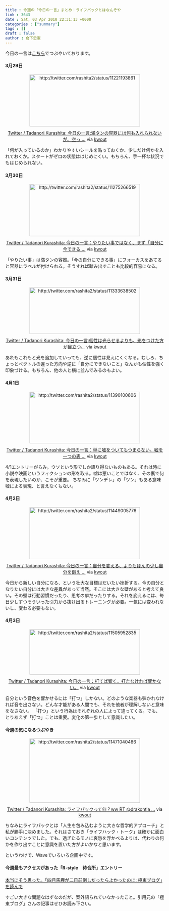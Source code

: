 ```yaml
---
title : 今週の「今日の一言」まとめ：ライフパックとはなんぞや
link : 3643
date : Sat, 03 Apr 2010 22:31:13 +0000
categories : ["summary"]
tags : []
draft : false
author : 倉下忠憲
---
```


今日の一言は<a href="http://twitter.com/rashita2 ">こちら</a>でつぶやいております。

 
<h4>3月29日</h4>
<div class="kwout" style="text-align: center;"><img src="http://kwout.com/cutout/f/fz/xt/94x_bor_rou_w350.jpg" alt="http://twitter.com/rashita2/status/11221193861" title="Twitter / Tadanori Kurashita: 今日の一言:満タンの容器には何も入れられないが、空っ ..." width="350" height="164" style="border: none;" usemap="#map_ffzxt94x" /><map id="map_ffzxt94x" name="map_ffzxt94x"><area coords="74,78,107,84" href="http://www.tweetdeck.com/" alt="" shape="rect" /><area coords="16,78,73,84" href="http://twitter.com/rashita2/status/11221193861" alt="" shape="rect" /><area coords="16,103,43,131" href="http://twitter.com/rashita2" alt="" shape="rect" /><area coords="55,103,123,120" href="http://twitter.com/rashita2" alt="" shape="rect" /></map><p style="margin-top: 10px; text-align: center;"><a href="http://twitter.com/rashita2/status/11221193861">Twitter / Tadanori Kurashita: 今日の一言:満タンの容器には何も入れられないが、空っ ...</a> via <a href="http://kwout.com/quote/ffzxt94x">kwout</a></p></div>
<!--more-->
「何が入っているのか」わかりやすいシールを貼っておくか、少しだけ何かを入れておくか。スタートがゼロの状態ははじめにくい。もちろん、手一杯な状況でもはじめられない。
<h4>3月30日</h4>
<div class="kwout" style="text-align: center;"><img src="http://kwout.com/cutout/u/pf/59/4x5_bor_rou_w350.jpg" alt="http://twitter.com/rashita2/status/11275266519" title="Twitter / Tadanori Kurashita: 今日の一言：やりたい事ではなく、まず「自分に今できる ..." width="350" height="165" style="border: none;" usemap="#map_upf594x5" /><map id="map_upf594x5" name="map_upf594x5"><area coords="12,78,70,84" href="http://twitter.com/rashita2/status/11275266519" alt="" shape="rect" /><area coords="12,103,40,131" href="http://twitter.com/rashita2" alt="" shape="rect" /><area coords="52,103,120,121" href="http://twitter.com/rashita2" alt="" shape="rect" /></map><p style="margin-top: 10px; text-align: center;"><a href="http://twitter.com/rashita2/status/11275266519">Twitter / Tadanori Kurashita: 今日の一言：やりたい事ではなく、まず「自分に今できる ...</a> via <a href="http://kwout.com/quote/upf594x5">kwout</a></p></div>
「やりたい事」は満タンの容器。「今の自分にできる事」にフォーカスをあてると容器にラベルが付けられる。そうすれば踏み出すことも比較的容易になる。
<h4>3月31日</h4>
<div class="kwout" style="text-align: center;"><img src="http://kwout.com/cutout/w/md/sj/bqs_bor_rou_w350.jpg" alt="http://twitter.com/rashita2/status/11333638502" title="Twitter / Tadanori Kurashita: 今日の一言:個性は光らせるよりも、影をつけた方が目立つ。" width="350" height="147" style="border: none;" usemap="#map_wmdsjbqs" /><map id="map_wmdsjbqs" name="map_wmdsjbqs"><area coords="74,58,108,65" href="http://www.tweetdeck.com/" alt="" shape="rect" /><area coords="16,58,73,65" href="http://twitter.com/rashita2/status/11333638502" alt="" shape="rect" /><area coords="16,84,43,112" href="http://twitter.com/rashita2" alt="" shape="rect" /><area coords="55,83,123,101" href="http://twitter.com/rashita2" alt="" shape="rect" /></map><p style="margin-top: 10px; text-align: center;"><a href="http://twitter.com/rashita2/status/11333638502">Twitter / Tadanori Kurashita: 今日の一言:個性は光らせるよりも、影をつけた方が目立つ。</a> via <a href="http://kwout.com/quote/wmdsjbqs">kwout</a></p></div>
あれもこれもと光を追加していっても、逆に個性は見えにくくなる。むしろ、ちょっとベクトルの違った方向や逆に「自分にできないこと」なんかも個性を強く印象づける。もちろん、他の人と横に並んでみるのもよい。
<h4>4月1日</h4>
<div class="kwout" style="text-align: center;"><img src="http://kwout.com/cutout/h/hg/93/6t9_bor_rou_w350.jpg" alt="http://twitter.com/rashita2/status/11390100606" title="Twitter / Tadanori Kurashita: 今日の一言：単に嘘をついてもつまらない。嘘を一つの表 ..." width="350" height="163" style="border: none;" usemap="#map_hhg936t9" /><map id="map_hhg936t9" name="map_hhg936t9"><area coords="15,76,72,82" href="http://twitter.com/rashita2/status/11390100606" alt="" shape="rect" /><area coords="15,102,42,130" href="http://twitter.com/rashita2" alt="" shape="rect" /><area coords="54,102,122,119" href="http://twitter.com/rashita2" alt="" shape="rect" /></map><p style="margin-top: 10px; text-align: center;"><a href="http://twitter.com/rashita2/status/11390100606">Twitter / Tadanori Kurashita: 今日の一言：単に嘘をついてもつまらない。嘘を一つの表 ...</a> via <a href="http://kwout.com/quote/hhg936t9">kwout</a></p></div>
4/1エントリーがらみ。ウソという形でしか語り得ないものもある。それは時に小説や映画というフィクションの形を取る。嘘は悪いことではなく、その裏で何を表現したいのか、こそが重要。
ちなみに「ツンデレ」の「ツン」もある意味嘘による表現、と言えなくもない。
<h4>4月2日</h4>
<div class="kwout" style="text-align: center;"><img src="http://kwout.com/cutout/u/yt/y2/ukn_bor_rou_w350.jpg" alt="http://twitter.com/rashita2/status/11449005776" title="Twitter / Tadanori Kurashita: 今日の一言：自分を変える、よりもほんの少し自分を鍛え ..." width="350" height="164" style="border: none;" usemap="#map_uyty2ukn" /><map id="map_uyty2ukn" name="map_uyty2ukn"><area coords="67,78,100,84" href="http://www.tweetdeck.com/" alt="" shape="rect" /><area coords="15,78,66,84" href="http://twitter.com/rashita2/status/11449005776" alt="" shape="rect" /><area coords="15,103,42,131" href="http://twitter.com/rashita2" alt="" shape="rect" /><area coords="54,103,122,121" href="http://twitter.com/rashita2" alt="" shape="rect" /></map><p style="margin-top: 10px; text-align: center;"><a href="http://twitter.com/rashita2/status/11449005776">Twitter / Tadanori Kurashita: 今日の一言：自分を変える、よりもほんの少し自分を鍛え ...</a> via <a href="http://kwout.com/quote/uyty2ukn">kwout</a></p></div>
今日から新しい自分になる、という壮大な目標はだいたい挫折する。今の自分となりたい自分には大きな差異があって当然。そこには大きな壁があると考えて良い。その壁は行動習慣だったり、思考の癖だったりする。それを変えるには、毎日少しずつそういった引力から抜け出るトレーニングが必要。一気には変われないし、変わる必要もない。
<h4>4月3日</h4>
<div class="kwout" style="text-align: center;"><img src="http://kwout.com/cutout/s/cq/c4/x5a_bor_rou_w350.jpg" alt="http://twitter.com/rashita2/status/11505952835" title="Twitter / Tadanori Kurashita: 今日の一言：打てば響く。打たなければ響かない。" width="350" height="143" style="border: none;" usemap="#map_scqc4x5a" /><map id="map_scqc4x5a" name="map_scqc4x5a"><area coords="15,55,50,62" href="http://twitter.com/rashita2/status/11505952835" alt="" shape="rect" /><area coords="15,81,42,109" href="http://twitter.com/rashita2" alt="" shape="rect" /><area coords="55,80,122,97" href="http://twitter.com/rashita2" alt="" shape="rect" /></map><p style="margin-top: 10px; text-align: center;"><a href="http://twitter.com/rashita2/status/11505952835">Twitter / Tadanori Kurashita: 今日の一言：打てば響く。打たなければ響かない。</a> via <a href="http://kwout.com/quote/scqc4x5a">kwout</a></p></div>
自分という音色を響かせるには「打つ」しかない。どのような楽器も弾かれなければ音を出さない。どんな才能がある人間でも、それを他者が理解しないと意味をなさない。
「打つ」という行為はそれぞれの人によって違ってくる。でも、とりあえず「打つ」ことは重要。変化の第一歩として意識したい。
<h4>今週の気になるつぶやき</h4>
<div class="kwout" style="text-align: center;"><img src="http://kwout.com/cutout/h/zh/3x/5az_bor_rou_w350.jpg" alt="http://twitter.com/rashita2/status/11471040486" title="Twitter / Tadanori Kurashita: ライフパックって何？ww RT @drakontia ..." width="350" height="203" style="border: none;" usemap="#map_hzh3x5az" /><map id="map_hzh3x5az" name="map_hzh3x5az"><area coords="15,118,74,124" href="http://twitter.com/rashita2/status/11471040486" alt="" shape="rect" /><area coords="29,54,106,71" href="http://twitter.com/kazumoto" alt="" shape="rect" /><area coords="74,118,108,124" href="http://www.tweetdeck.com/" alt="" shape="rect" /><area coords="228,12,304,29" href="http://twitter.com/drakontia" alt="" shape="rect" /><area coords="144,33,209,50" href="http://twitter.com/rashita2" alt="" shape="rect" /><area coords="15,144,42,172" href="http://twitter.com/rashita2" alt="" shape="rect" /><area coords="54,144,122,161" href="http://twitter.com/rashita2" alt="" shape="rect" /></map><p style="margin-top: 10px; text-align: center;"><a href="http://twitter.com/rashita2/status/11471040486">Twitter / Tadanori Kurashita: ライフパックって何？ww RT @drakontia ...</a> via <a href="http://kwout.com/quote/hzh3x5az">kwout</a></p></div>
ちなみにライフパックとは「人生を包み込むように大きな哲学的アプローチ」と私が勝手に決めました。それはさておき「ライフハック・トーク」は確かに面白いコンテンツでした。でも、過ぎたるモノに哀愁を浮かべるよりは、代わりの何かを作り出すことに意識を置いた方がよいかなと思います。

というわけで、Waveでいろいろ企画中です。

<h4>今週最もアクセスがあった「R-style　待合所」エントリー</h4>
<a href="http://r-style.posterous.com/14946319">本当にそう思った。「四月馬鹿が二日前倒しだったらよかったのに: 極東ブログ」を読んで</a>

すごい大きな問題なはずなのだが、案外語られていなかったこと。引用元の「極東ブログ」さんの記事はぜひお読み下さい。